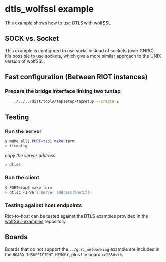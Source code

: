 # dtls_wolfssl example

This example shows how to use DTLS with wolfSSL

## SOCK vs. Socket

This example is configured to use socks instead of sockets (over GNRC).
It's possible to use sockets, which give a more similar approach to the
UNIX version of wolfSSL.

## Fast configuration (Between RIOT instances)

### Prepare the bridge interface linking two tuntap

```bash
    ./../../dist/tools/tapsetup/tapsetup --create 2
```

## Testing

### Run the server
```bash
$ make all; PORT=tap1 make term
> ifconfig
```
*copy the server address*

```bash
> dtlss
```
### Run the client
```bash
$ PORT=tap0 make term
> dtlsc <IPv6's server address[%netif]>
```
### Testing against host endpoints

Riot-to-host can be tested against the DTLS examples provided in the [wolfSSL-examples](https://github.com/wolfSSL/wolfssl-examples/tree/master/dtls) repository.

## Boards

Boards that do not support the `../gnrc_networking` example are included
in the `BOARD_INSUFFICIENT_MEMORY`, plus the board `cc2650stk`.

